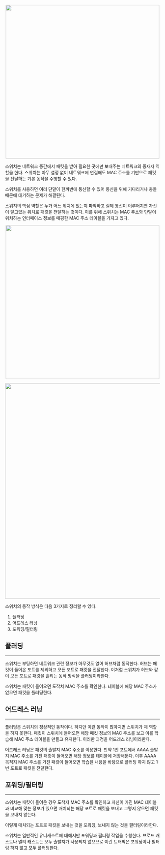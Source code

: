 <p align=middle>
    <img src=https://user-images.githubusercontent.com/60502370/140743009-5eb7cf28-9bd8-4b85-9f01-9c1cfe4811a6.png width=500>
</p>

스위치는 네트워크 중간에서 패킷을 받아 필요한 곳에만 보내주는 네트워크의 중재자 역할을 한다. 스위치는 아무 설정 없이 네트워크에 연결해도 MAC 주소를 기반으로 패킷을 전달하는 기본 동작을 수행할 수 있다.

스위치를 사용하면 여러 단말이 한꺼번에 통신할 수 있어 통신을 위해 기다리거나 충돌 때문에 대기하는 문제가 해결된다.

스위치의 핵심 역할은 누가 어느 위치에 있는지 파악하고 실제 통신이 이루어지면 자신이 알고있는 위치로 패킷을 전달하는 것이다. 이를 위해 스위치는 MAC 주소와 단말이 위치하는 인터페이스 정보를 매핑한 MAC 주소 테이블을 가지고 있다.

<p align=middle>
    <img src=https://user-images.githubusercontent.com/60502370/140743358-010cdef7-d575-4c43-82f6-bee87f98abc6.png width=500>
</p>
<p align=middle>
    <img src=https://user-images.githubusercontent.com/60502370/140743426-39dfd39d-d45a-40e1-bb5e-10caa1515230.png width=700>
</p>

스위치의 동작 방식은 다음 3가지로 정리할 수 있다.

1. 플러딩
2. 어드레스 러닝
3. 포워딩/필터링

## 플러딩
---
스위치는 부팅하면 네트워크 관련 정보가 아무것도 없어 허브처럼 동작한다. 허브는 패킷이 들어온 포트를 제외하고 모든 포트로 패킷을 전달한다. 이처럼 스위치가 허브와 같이 모든 포트로 패킷을 흘리는 동작 방식을 플러딩이라한다.

스위치는 패킷이 들어오면 도작치 MAC 주소를 확인한다. 테이블에 해당 MAC 주소가 없으면 패킷을 플러딩한다.

## 어드레스 러닝
---

플러딩은 스위치의 정상적인 동작이다. 하지만 이런 동작이 많아지면 스위치가 제 역할을 하지 못한다. 패킷이 스위치에 들어오면 해당 패킷 정보의 MAC 주소를 보고 이를 학습해 MAC 주소 테이블을 만들고 유지한다. 이러한 과정을 어드레스 러닝이라한다.

어드레스 러닝은 패킷의 출발지 MAC 주소를 이용한다. 만약 1번 포트에서 AAAA 출발지 MAC 주소를 가진 패킷이 들어오면 해당 정보를 테이블에 저장해둔다. 이후 AAAA 목적지 MAC 주소를 가진 패킷이 들어오면 학습된 내용을 바탕으로 플러딩 하지 않고 1번 포트로 패킷을 전달한다.

## 포워딩/필터링
---
스위치는 패킷이 들어온 경우 도착지  MAC 주소를 확인하고 자신이 가진 MAC 테이블과 비교해 맞는 정보가 있으면 매치되는 해당 포트로 패킷을 보내고 그렇지 않으면 패킷을 보내지 않는다.

이렇게 매치되는 포트로 패킷을 보내는 것을 포워딩, 보내지 않는 것을 필터링이라한다.

스위치는 일반적인 유니캐스트에 대해서만 포워딩과 필터링 작업을 수행한다. 브로드 캐스트나 멀티 캐스트는 모두 출발지가 사용되지 않으므로 이런 트래픽은 포워딩이나 필터링 하지 않고 모두 플러딩한다. 